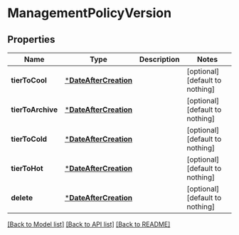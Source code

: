 # ManagementPolicyVersion


## Properties
Name | Type | Description | Notes
------------ | ------------- | ------------- | -------------
**tierToCool** | [***DateAfterCreation**](DateAfterCreation.md) |  | [optional] [default to nothing]
**tierToArchive** | [***DateAfterCreation**](DateAfterCreation.md) |  | [optional] [default to nothing]
**tierToCold** | [***DateAfterCreation**](DateAfterCreation.md) |  | [optional] [default to nothing]
**tierToHot** | [***DateAfterCreation**](DateAfterCreation.md) |  | [optional] [default to nothing]
**delete** | [***DateAfterCreation**](DateAfterCreation.md) |  | [optional] [default to nothing]


[[Back to Model list]](../README.md#models) [[Back to API list]](../README.md#api-endpoints) [[Back to README]](../README.md)


